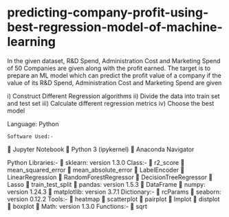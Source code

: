 # predicting-company-profit-using-best-regression-model-of-machine-learning
In the given dataset, R&D Spend, Administration Cost and Marketing Spend of 50 Companies are given along with the profit earned. The target is to prepare an ML model which can predict the profit value of a company if the value of its R&D Spend, Administration Cost and Marketing Spend are given

i) Construct Different Regression algorithms
ii) Divide the data into train set and test set
iii) Calculate different regression metrics
iv) Choose the best model

Language: Python

	Software Used:-
	Jupyter Notebook
	Python 3 (ipykernel)
	Anaconda Navigator

Python Libraries:-
	sklearn: version 1.3.0
Class:-
	r2_score
	mean_squared_error
	mean_absolute_error
	LabelEncoder
	LinearRegression
	RandomForestRegressor
	DecisionTreeRegressor
	Lasso
	train_test_split
	pandas: version 1.5.3
	DataFrame
	numpy: version 1.24.3
	matplotlib: version 3.7.1
Dictionary:-
	rcParams
	seaborn: version 0.12.2
Tools:-
	heatmap
	scatterplot
	pairplot
	lmplot
	distplot
	boxplot
	Math: version 1.3.0
Functions:-
	sqrt

